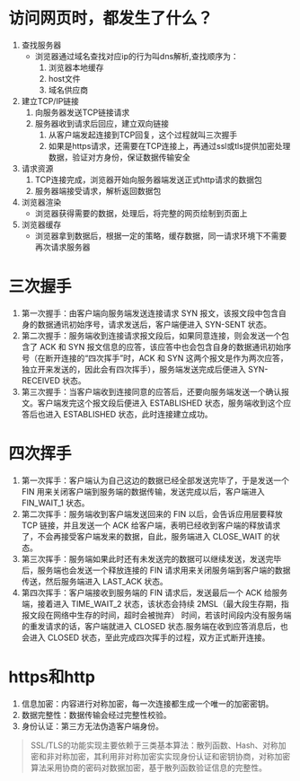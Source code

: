 # 访问网页时，都发生了什么？
1. 查找服务器
   - 浏览器通过域名查找对应ip的行为叫dns解析,查找顺序为：
		1. 浏览器本地缓存
		2. host文件
		3. 域名供应商
2. 建立TCP/IP链接
   1. 向服务器发送TCP链接请求
   2. 服务器收到请求后回应，建立双向链接
	 	 1. 从客户端发起连接到TCP回复，这个过程就叫三次握手
		 2. 如果是https请求，还需要在TCP连接上，再通过ssl或tls提供加密处理数据，验证对方身份，保证数据传输安全
3. 请求资源
	1. TCP连接完成，浏览器开始向服务器端发送正式http请求的数据包
	2. 服务器端接受请求，解析返回数据包
4. 浏览器渲染
	- 浏览器获得需要的数据，处理后，将完整的网页绘制到页面上
5. 浏览器缓存
	- 浏览器拿到数据后，根据一定的策略，缓存数据，同一请求环境下不需要再次请求服务器

# 三次握手
1. 第一次握手：由客户端向服务端发送连接请求 SYN 报文，该报文段中包含自身的数据通讯初始序号，请求发送后，客户端便进入 SYN-SENT 状态。
2. 第二次握手：服务端收到连接请求报文段后，如果同意连接，则会发送一个包含了 ACK 和 SYN 报文信息的应答，该应答中也会包含自身的数据通讯初始序号（在断开连接的“四次挥手”时，ACK 和 SYN 这两个报文是作为两次应答，独立开来发送的，因此会有四次挥手），服务端发送完成后便进入 SYN-RECEIVED 状态。
3. 第三次握手：当客户端收到连接同意的应答后，还要向服务端发送一个确认报文。客户端发完这个报文段后便进入 ESTABLISHED 状态，服务端收到这个应答后也进入 ESTABLISHED 状态，此时连接建立成功。

# 四次挥手
1. 第一次挥手：客户端认为自己这边的数据已经全部发送完毕了，于是发送一个 FIN 用来关闭客户端到服务端的数据传输，发送完成以后，客户端进入 FIN_WAIT_1 状态。
2. 第二次挥手：服务端收到客户端发送回来的 FIN 以后，会告诉应用层要释放 TCP 链接，并且发送一个 ACK 给客户端，表明已经收到客户端的释放请求了，不会再接受客户端发来的数据，自此，服务端进入 CLOSE_WAIT 的状态。 
3. 第三次挥手：服务端如果此时还有未发送完的数据可以继续发送，发送完毕后，服务端也会发送一个释放连接的 FIN 请求用来关闭服务端到客户端的数据传送，然后服务端进入 LAST_ACK 状态。 
4. 第四次挥手：客户端接收到服务端的 FIN 请求后，发送最后一个 ACK 给服务端，接着进入 TIME_WAIT_2 状态，该状态会持续 2MSL（最大段生存期，指报文段在网络中生存的时间，超时会被抛弃） 时间，若该时间段内没有服务端的重发请求的话，客户端就进入 CLOSED 状态.服务端在收到应答消息后，也会进入 CLOSED 状态，至此完成四次挥手的过程，双方正式断开连接。

# https和http
1. 信息加密：内容进行对称加密，每一次连接都生成一个唯一的加密密钥。
2. 数据完整性：数据传输会经过完整性校验。
3. 身份认证：第三方无法伪造客户端身份。
>SSL/TLS的功能实现主要依赖于三类基本算法：散列函数、Hash、对称加密和非对称加密，其利用非对称加密实实现身份认证和密钥协商，对称加密算法采用协商的密码对数据加密，基于散列函数验证信息的完整性。